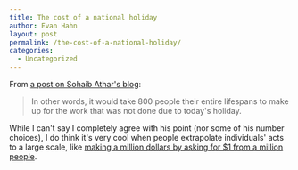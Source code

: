```yaml
---
title: The cost of a national holiday
author: Evan Hahn
layout: post
permalink: /the-cost-of-a-national-holiday/
categories:
  - Uncategorized
---
```

From [a post on Sohaib Athar's blog][1]:

> In other words, it would take 800 people their entire lifespans to make up for the work that was not done due to today's holiday.

While I can't say I completely agree with his point (nor some of his number choices), I do think it's very cool when people extrapolate individuals' acts to a large scale, like [making a million dollars by asking for $1 from a million people][2].

 [1]: http://www.reallyvirtual.com/the-cost-of-a-national-holiday/
 [2]: http://milliondollarhomepage.com/
